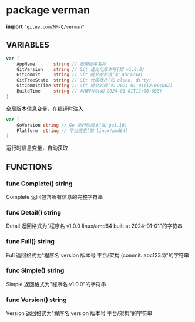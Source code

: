 # package verman

**import** `"gitee.com/MM-Q/verman"`

## VARIABLES

```go
var (
	AppName       string // 应用程序名称
	GitVersion    string // Git 语义化版本号(如 v1.0.0)
	GitCommit     string // Git 提交哈希值(如 abc1234)
	GitTreeState  string // Git 仓库状态(如 clean, dirty)
	GitCommitTime string // Git 提交时间(如 2024-01-01T12:00:00Z)
	BuildTime     string // 构建时间(如 2024-01-01T12:00:00Z)
)
```

全局版本信息变量，在编译时注入

```go
var (
	GoVersion string // Go 运行时版本(如 go1.19)
	Platform  string // 平台信息(如 linux/amd64)
)
```

运行时信息变量，自动获取

## FUNCTIONS

### func Complete() string

Complete 返回包含所有信息的完整字符串

### func Detail() string

Detail 返回格式为"程序名 v1.0.0 linux/amd64 built at 2024-01-01"的字符串

### func Full() string

Full 返回格式为"程序名 version 版本号 平台/架构 (commit: abc1234)"的字符串

### func Simple() string

Simple 返回格式为"程序名 v1.0.0"的字符串

### func Version() string

Version 返回格式为"程序名 version 版本号 平台/架构"的字符串

